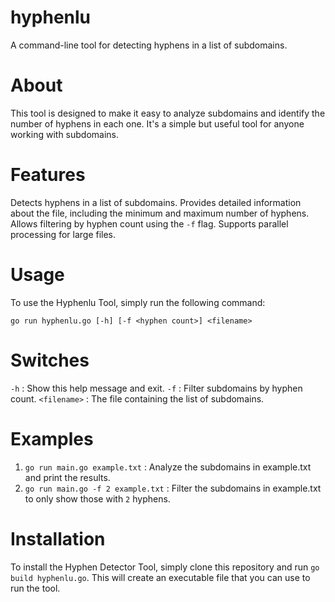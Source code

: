 # hyphenlu

A command-line tool for detecting hyphens in a list of subdomains.

# About

This tool is designed to make it easy to analyze subdomains and identify the number of hyphens in each one. It's a simple but useful tool for anyone working with subdomains.

# Features

Detects hyphens in a list of subdomains.
Provides detailed information about the file, including the minimum and maximum number of hyphens.
Allows filtering by hyphen count using the `-f` flag.
Supports parallel processing for large files.

# Usage

To use the Hyphenlu Tool, simply run the following command:

`go run hyphenlu.go [-h] [-f <hyphen count>] <filename>`

# Switches

`-h` : Show this help message and exit.
`-f` : Filter subdomains by hyphen count.
`<filename>` : The file containing the list of subdomains.

# Examples

1. `go run main.go example.txt` : Analyze the subdomains in example.txt and print the results. 
2. `go run main.go -f 2 example.txt` : Filter the subdomains in example.txt to only show those with `2` hyphens.

# Installation

To install the Hyphen Detector Tool, simply clone this repository and run `go build hyphenlu.go`. This will create an executable file that you can use to run the tool.
